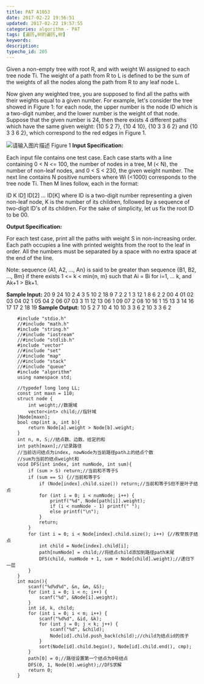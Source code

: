 ```yaml
---
title: PAT A1053
date: 2017-02-22 19:56:51
updated: 2017-02-22 19:57:55
categories: algorithm - PAT
tags: [遍历,树的遍历,树]
keywords:
description:
typecho_id: 205
---
```


Given a non-empty tree with root R, and with weight Wi assigned to each tree node Ti. The weight of a path from R to L is defined to be the sum of the weights of all the nodes along the path from R to any leaf node L.

Now given any weighted tree, you are supposed to find all the paths with their weights equal to a given number. For example, let's consider the tree showed in Figure 1: for each node, the upper number is the node ID which is a two-digit number, and the lower number is the weight of that node. Suppose that the given number is 24, then there exists 4 different paths which have the same given weight: {10 5 2 7}, {10 4 10}, {10 3 3 6 2} and {10 3 3 6 2}, which correspond to the red edges in Figure 1.

![请输入图片描述][1]
Figure 1
**Input Specification:**

Each input file contains one test case. Each case starts with a line containing 0 < N <= 100, the number of nodes in a tree, M (< N), the number of non-leaf nodes, and 0 < S < 230, the given weight number. The next line contains N positive numbers where Wi (<1000) corresponds to the tree node Ti. Then M lines follow, each in the format:

ID K ID[1] ID[2] ... ID[K]
where ID is a two-digit number representing a given non-leaf node, K is the number of its children, followed by a sequence of two-digit ID's of its children. For the sake of simplicity, let us fix the root ID to be 00.

**Output Specification:**

For each test case, print all the paths with weight S in non-increasing order. Each path occupies a line with printed weights from the root to the leaf in order. All the numbers must be separated by a space with no extra space at the end of the line.

Note: sequence {A1, A2, ..., An} is said to be greater than sequence {B1, B2, ..., Bm} if there exists 1 <= k < min{n, m} such that Ai = Bi for i=1, ... k, and Ak+1 > Bk+1.

**Sample Input:**
20 9 24
10 2 4 3 5 10 2 18 9 7 2 2 1 3 12 1 8 6 2 2
00 4 01 02 03 04
02 1 05
04 2 06 07
03 3 11 12 13
06 1 09
07 2 08 10
16 1 15
13 3 14 16 17
17 2 18 19
**Sample Output:**
10 5 2 7
10 4 10
10 3 3 6 2
10 3 3 6 2

```
    #include "stdio.h"
    //#include "math.h"
    #include "string.h"
    //#include "iostream"
    //#include "stdlib.h"
    #include "vector"
    //#include "set"
    //#include "map"
    //#include "stack"
    //#include "queue"
    #include "algorithm"
    using namespace std;
    
    //typedef long long LL;
    const int maxn = 110;
    struct node {
        int weight;//数据域
        vector<int> child;//指针域
    }Node[maxn];
    bool cmp(int a, int b){
        return Node[a].weight > Node[b].weight;
    }
    int n, m, S;//结点数、边数、给定的和
    int path[maxn];//记录路径
    //当前访问结点为index, nowNode为当前路径path上的结点个数
    //sum为当前的结点weight和
    void DFS(int index, int numNode, int sum){
        if (sum > S) return;//当前和不等于S
        if (sum == S) {//当前和等于S
            if (Node[index].child.size()) return;//当前和等于S但不是叶子结点
            for (int i = 0; i < numNode; i++) {
                printf("%d", Node[path[i]].weight);
                if (i < numNode - 1) printf(" ");
                else printf("\n");
            }
            return;
        }
        for (int i = 0; i < Node[index].child.size(); i++) {//枚举孩子结点
            int child = Node[index].child[i];
            path[numNode] = child;//将结点child添加到路径path末尾
            DFS(child, numNode + 1, sum + Node[child].weight);//递归下一层
        }
    }
    int main(){
        scanf("%d%d%d", &n, &m, &S);
        for (int i = 0; i < n; i++) {
            scanf("%d", &Node[i].weight);
        }
        int id, k, child;
        for (int i = 0; i < m; i++) {
            scanf("%d%d", &id, &k);
            for (int j = 0; j < k; j++) {
                scanf("%d", &child);
                Node[id].child.push_back(child);//child为结点id的孩子
            }
            sort(Node[id].child.begin(), Node[id].child.end(), cmp);
        }
        path[0] = 0;//路径设置第一个结点为0号结点
        DFS(0, 1, Node[0].weight);//DFS求解
        return 0;
    }
```

  [1]: https://www.patest.cn/upload/5b_mj58f84v11w.jpg